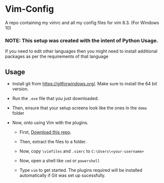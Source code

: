 # Vim-Config
A repo containing my vimrc and all my config files for vim 8.3. (For Windows 10)

### NOTE: This setup was created with the intent of Python Usage.

If you need to edit other languages then you might need to install additional packages as per the requirements of that language

## Usage

- Install git from https://gitforwindows.org/. Make sure to install the 64 bit version.

- Run the ```.exe``` file that you just downloaded.

- Then, ensure that your setup screens look like the ones in the ```demo``` folder


- Now, onto using Vim with the plugins.


  - First, [Download this repo](https://github.com/dsptanmay/Vim-Config/archive/main.zip).

  - Then, extract the files to a folder. 


  - Now, copy `\vimfiles` and `.vimrc` to `C:\Users\<your-username>`


  - Now, open a shell like ```cmd``` or ```powershell```


  - Type ```vim``` to get started. The plugins required will be installed automatically if Git was set up sucessfully.

